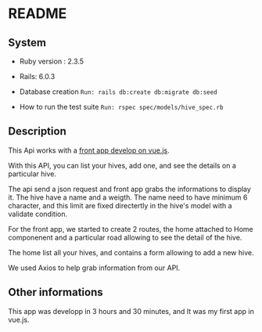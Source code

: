 # README

## System

* Ruby version : 2.3.5

* Rails: 6.0.3 

* Database creation
 `Run:
 rails db:create db:migrate db:seed`

* How to run the test suite
`Run:
rspec spec/models/hive_spec.rb`

## Description

This Api works with a [front app develop on vue.js](https://github.com/LauryLct/my-front-hives).

With this API, you can list your hives, add one, and see the details on a particular hive.

The api send a json request and front app grabs the informations to display it.
The hive have a name and a weigth. The name need to have minimum 6 character, and this limit are fixed directertly in the hive's model with a validate condition.

For the front app, we started to create 2 routes, the home attached to Home componenent and a particular road allowing to see the detail of the hive.

The home list all your hives, and contains a form allowing to add a new hive.

We used Axios to help grab information from our API.

## Other informations

This app was developp in 3 hours and 30 minutes, and It was my first app in vue.js.
